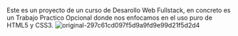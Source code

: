 Este es un proyecto de un curso de Desarollo Web Fullstack, en concreto es un Trabajo Practico Opcional donde nos enfocamos en el uso puro de HTML5 y CSS3.
![original-297c61cd097f5d9a9fd9e99d21f5d2d4](https://github.com/tomasams/image-based-web-projectimage-based-web-project-land-page/assets/87155994/932b6b5c-1517-42e2-a982-a708d5cdca67)
